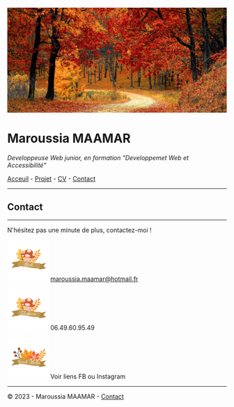 ![banière_presentation](Untitled%20design.jpg)

# Maroussia MAAMAR
  *Developpeuse Web junior, en formation "Developpemet Web et Accessibilité"*


[Acceuil](acceuil.md) - [Projet](projet.md) - [CV](CV.md) - [Contact](contact.md)

---

## Contact
***
N'hésitez pas une minute de plus, contactez-moi !

<img src="mail.png" width="95"> maroussia.maamar@hotmail.fr

<img src="telephone.png" width="95"> 06.49.60.95.49

<img src="socialmedia.png" width="95"> Voir liens FB ou Instagram


***
© 2023 - Maroussia MAAMAR - [Contact](contact.md)